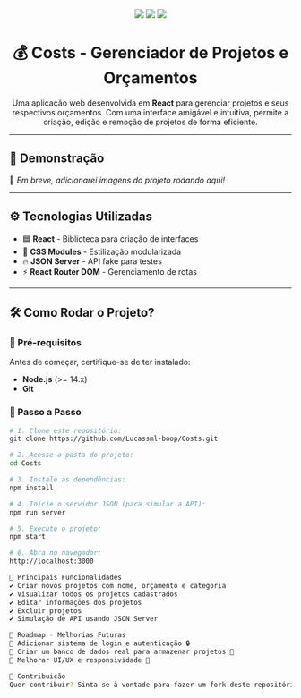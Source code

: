 <div align="center">
  <img src="https://img.shields.io/badge/Status-Em%20Desenvolvimento-yellow?style=for-the-badge"/>
  <img src="https://img.shields.io/badge/Made%20with-React-blue?style=for-the-badge&logo=react"/>
  <img src="https://img.shields.io/badge/License-MIT-green?style=for-the-badge"/>
</div>

<h1 align="center">💰 Costs - Gerenciador de Projetos e Orçamentos</h1>

<p align="center">
  Uma aplicação web desenvolvida em <strong>React</strong> para gerenciar projetos e seus respectivos orçamentos. Com uma interface amigável e intuitiva, permite a criação, edição e remoção de projetos de forma eficiente.
</p>

---

## 📸 Demonstração  

🚀 *Em breve, adicionarei imagens do projeto rodando aqui!*  

---

## ⚙️ Tecnologias Utilizadas  

- 🟦 **React** - Biblioteca para criação de interfaces  
- 🎨 **CSS Modules** - Estilização modularizada  
- 🔥 **JSON Server** - API fake para testes  
- ⚡ **React Router DOM** - Gerenciamento de rotas  

---

## 🛠️ Como Rodar o Projeto?  

### 🔹 Pré-requisitos  
Antes de começar, certifique-se de ter instalado:  
- **Node.js** (>= 14.x)  
- **Git**  

### 🔹 Passo a Passo  

```bash
# 1. Clone este repositório:
git clone https://github.com/Lucassml-boop/Costs.git

# 2. Acesse a pasta do projeto:
cd Costs

# 3. Instale as dependências:
npm install

# 4. Inicie o servidor JSON (para simular a API):
npm run server

# 5. Execute o projeto:
npm start

# 6. Abra no navegador:
http://localhost:3000

🚀 Principais Funcionalidades
✔️ Criar novos projetos com nome, orçamento e categoria
✔️ Visualizar todos os projetos cadastrados
✔️ Editar informações dos projetos
✔️ Excluir projetos
✔️ Simulação de API usando JSON Server

📝 Roadmap - Melhorias Futuras
🔹 Adicionar sistema de login e autenticação 🔒
🔹 Criar um banco de dados real para armazenar projetos 📂
🔹 Melhorar UI/UX e responsividade 📱

🤝 Contribuição
Quer contribuir? Sinta-se à vontade para fazer um fork deste repositório, criar um branch e abrir um pull request!
